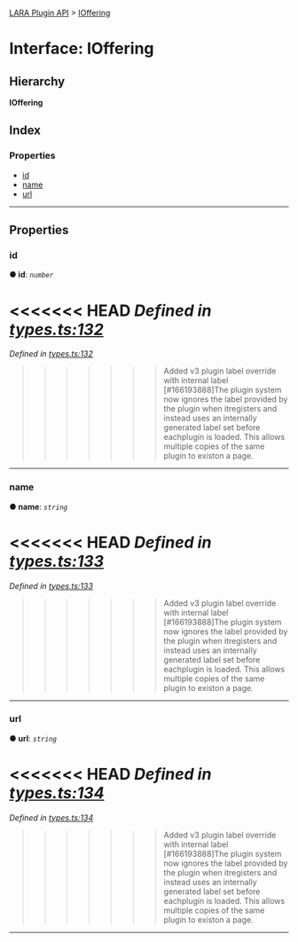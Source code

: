 [LARA Plugin API](../README.md) > [IOffering](../interfaces/ioffering.md)

# Interface: IOffering

## Hierarchy

**IOffering**

## Index

### Properties

* [id](ioffering.md#id)
* [name](ioffering.md#name)
* [url](ioffering.md#url)

---

## Properties

<a id="id"></a>

###  id

**● id**: *`number`*

<<<<<<< HEAD
*Defined in [types.ts:132](https://github.com/concord-consortium/lara/blob/7771e1f1/lara-typescript/src/plugin-api/types.ts#L132)*
=======
*Defined in [types.ts:132](https://github.com/concord-consortium/lara/blob/5ed958f8/lara-typescript/src/plugin-api/types.ts#L132)*
>>>>>>> Added v3 plugin label override with internal label [#166193888]The plugin system now ignores the label provided by the plugin when itregisters and instead uses an internally generated label set before eachplugin is loaded.  This allows multiple copies of the same plugin to existon a page.

___
<a id="name"></a>

###  name

**● name**: *`string`*

<<<<<<< HEAD
*Defined in [types.ts:133](https://github.com/concord-consortium/lara/blob/7771e1f1/lara-typescript/src/plugin-api/types.ts#L133)*
=======
*Defined in [types.ts:133](https://github.com/concord-consortium/lara/blob/5ed958f8/lara-typescript/src/plugin-api/types.ts#L133)*
>>>>>>> Added v3 plugin label override with internal label [#166193888]The plugin system now ignores the label provided by the plugin when itregisters and instead uses an internally generated label set before eachplugin is loaded.  This allows multiple copies of the same plugin to existon a page.

___
<a id="url"></a>

###  url

**● url**: *`string`*

<<<<<<< HEAD
*Defined in [types.ts:134](https://github.com/concord-consortium/lara/blob/7771e1f1/lara-typescript/src/plugin-api/types.ts#L134)*
=======
*Defined in [types.ts:134](https://github.com/concord-consortium/lara/blob/5ed958f8/lara-typescript/src/plugin-api/types.ts#L134)*
>>>>>>> Added v3 plugin label override with internal label [#166193888]The plugin system now ignores the label provided by the plugin when itregisters and instead uses an internally generated label set before eachplugin is loaded.  This allows multiple copies of the same plugin to existon a page.

___

